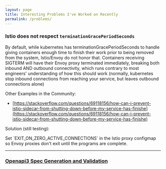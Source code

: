 ```yaml
---
layout: page
title: Interesting Problems I've Worked on Recently
permalink: /problems/
---
```


### Istio does not respect `terminationGracePeriodSeconds`
By default, while kubernetes has terminationGracePeriodSeconds to handle giving containers enough time to finish their work prior to being removed from the system, Istio/Envoy do not honor that. Containers receiving SIGTERM will have their Envoy proxy terminated immediately, breaking both inbound AND outbound connectivity, which runs contrary to most engineers' understanding of how this should work (normally, kubernetes stop inbound connections from reaching your service, but leaves outbound connections alone)

Other Examples in the Community:
* [https://stackoverflow.com/questions/69118156/how-can-i-prevent-istio-sidecar-from-shutting-down-before-my-service-has-finishe](https://stackoverflow.com/questions/69118156/how-can-i-prevent-istio-sidecar-from-shutting-down-before-my-service-has-finishe)

<div class="chroma">
<p class="solution">Solution (still testing):</p>
Set `EXIT_ON_ZERO_ACTIVE_CONNECTIONS` in the Istio proxy configmap so Envoy proxies don't exit until the programs are complete.
</div>
<hr />
<h3><a href='https://github.com/rayterrill/go_openapi3_examples'>Openapi3 Spec Generation and Validation</a></h3>

<!--
Openapi3 Spec Generation and Validation

Documented here: [https://github.com/rayterrill/go_openapi3_examples](https://github.com/rayterrill/go_openapi3_examples)
-->